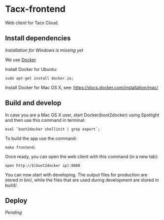 # Tacx-frontend

Web client for Tacx Cloud.

## Install dependencies

*Installation for Windows is missing yet*

We use [Docker](https://www.docker.com/whatisdocker/)

Install Docker for Ubuntu:

~~~
sudo apt-get install docker.io;
~~~

Install Docker for Mac OS X, see: https://docs.docker.com/installation/mac/

## Build and develop

In case you are a Mac OS X user, start Docker(boot2docker) using Spotlight and then use this command in terminal:

~~~
eval `boot2docker shellinit | grep export`;
~~~

To build the app use the command:

~~~
make frontend;
~~~

Once ready, you can open the web client with this command (in a new tab):

~~~
open http://$(boot2docker ip):8080
~~~

You can now start with developing. The output files for production are stored in bin/, while the files that are used during development are stored in build/.

## Deploy

*Pending*